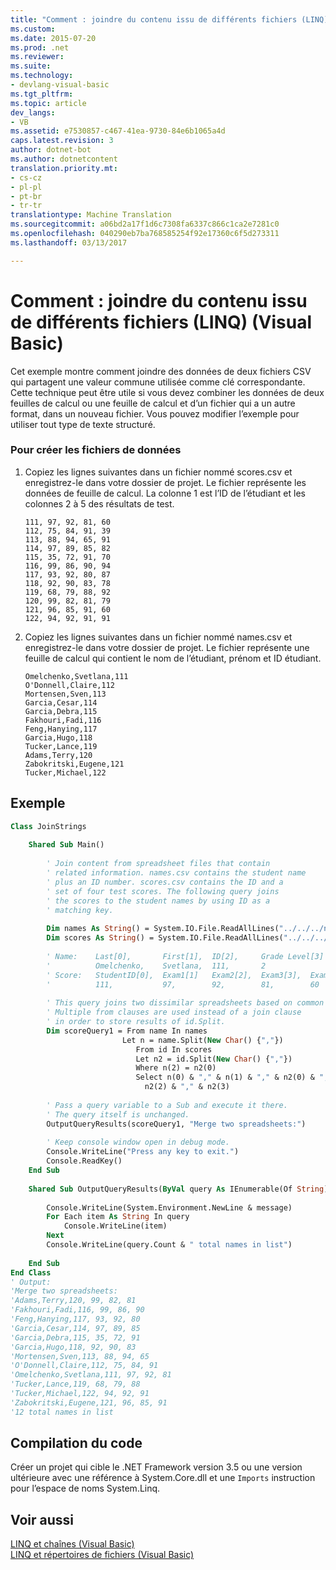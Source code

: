```yaml
---
title: "Comment : joindre du contenu issu de différents fichiers (LINQ) (Visual Basic) | Documents Microsoft"
ms.custom: 
ms.date: 2015-07-20
ms.prod: .net
ms.reviewer: 
ms.suite: 
ms.technology:
- devlang-visual-basic
ms.tgt_pltfrm: 
ms.topic: article
dev_langs:
- VB
ms.assetid: e7530857-c467-41ea-9730-84e6b1065a4d
caps.latest.revision: 3
author: dotnet-bot
ms.author: dotnetcontent
translation.priority.mt:
- cs-cz
- pl-pl
- pt-br
- tr-tr
translationtype: Machine Translation
ms.sourcegitcommit: a06bd2a17f1d6c7308fa6337c866c1ca2e7281c0
ms.openlocfilehash: 040290eb7ba768585254f92e17360c6f5d273311
ms.lasthandoff: 03/13/2017

---
```

# <a name="how-to-join-content-from-dissimilar-files-linq-visual-basic"></a>Comment : joindre du contenu issu de différents fichiers (LINQ) (Visual Basic)
Cet exemple montre comment joindre des données de deux fichiers CSV qui partagent une valeur commune utilisée comme clé correspondante. Cette technique peut être utile si vous devez combiner les données de deux feuilles de calcul ou une feuille de calcul et d’un fichier qui a un autre format, dans un nouveau fichier. Vous pouvez modifier l’exemple pour utiliser tout type de texte structuré.  
  
### <a name="to-create-the-data-files"></a>Pour créer les fichiers de données  
  
1.  Copiez les lignes suivantes dans un fichier nommé scores.csv et enregistrez-le dans votre dossier de projet. Le fichier représente les données de feuille de calcul. La colonne 1 est l’ID de l’étudiant et les colonnes 2 à 5 des résultats de test.  
  
    ```  
    111, 97, 92, 81, 60  
    112, 75, 84, 91, 39  
    113, 88, 94, 65, 91  
    114, 97, 89, 85, 82  
    115, 35, 72, 91, 70  
    116, 99, 86, 90, 94  
    117, 93, 92, 80, 87  
    118, 92, 90, 83, 78  
    119, 68, 79, 88, 92  
    120, 99, 82, 81, 79  
    121, 96, 85, 91, 60  
    122, 94, 92, 91, 91  
    ```  
  
2.  Copiez les lignes suivantes dans un fichier nommé names.csv et enregistrez-le dans votre dossier de projet. Le fichier représente une feuille de calcul qui contient le nom de l’étudiant, prénom et ID étudiant.  
  
    ```  
    Omelchenko,Svetlana,111  
    O'Donnell,Claire,112  
    Mortensen,Sven,113  
    Garcia,Cesar,114  
    Garcia,Debra,115  
    Fakhouri,Fadi,116  
    Feng,Hanying,117  
    Garcia,Hugo,118  
    Tucker,Lance,119  
    Adams,Terry,120  
    Zabokritski,Eugene,121  
    Tucker,Michael,122  
    ```  
  
## <a name="example"></a>Exemple  
  
```vb  
Class JoinStrings  
  
    Shared Sub Main()  
  
        ' Join content from spreadsheet files that contain  
        ' related information. names.csv contains the student name  
        ' plus an ID number. scores.csv contains the ID and a   
        ' set of four test scores. The following query joins  
        ' the scores to the student names by using ID as a  
        ' matching key.  
  
        Dim names As String() = System.IO.File.ReadAllLines("../../../names.csv")  
        Dim scores As String() = System.IO.File.ReadAllLines("../../../scores.csv")  
  
        ' Name:    Last[0],       First[1],  ID[2],     Grade Level[3]  
        '          Omelchenko,    Svetlana,  111,       2  
        ' Score:   StudentID[0],  Exam1[1]   Exam2[2],  Exam3[3],  Exam4[4]  
        '          111,           97,        92,        81,        60  
  
        ' This query joins two dissimilar spreadsheets based on common ID value.  
        ' Multiple from clauses are used instead of a join clause  
        ' in order to store results of id.Split.  
        Dim scoreQuery1 = From name In names   
                         Let n = name.Split(New Char() {","})   
                            From id In scores   
                            Let n2 = id.Split(New Char() {","})   
                            Where n(2) = n2(0)   
                            Select n(0) & "," & n(1) & "," & n2(0) & "," & n2(1) & "," &  
                              n2(2) & "," & n2(3)  
  
        ' Pass a query variable to a Sub and execute it there.  
        ' The query itself is unchanged.  
        OutputQueryResults(scoreQuery1, "Merge two spreadsheets:")  
  
        ' Keep console window open in debug mode.  
        Console.WriteLine("Press any key to exit.")  
        Console.ReadKey()  
    End Sub  
  
    Shared Sub OutputQueryResults(ByVal query As IEnumerable(Of String), ByVal message As String)  
  
        Console.WriteLine(System.Environment.NewLine & message)  
        For Each item As String In query  
            Console.WriteLine(item)  
        Next  
        Console.WriteLine(query.Count & " total names in list")  
  
    End Sub  
End Class  
' Output:  
'Merge two spreadsheets:  
'Adams,Terry,120, 99, 82, 81  
'Fakhouri,Fadi,116, 99, 86, 90  
'Feng,Hanying,117, 93, 92, 80  
'Garcia,Cesar,114, 97, 89, 85  
'Garcia,Debra,115, 35, 72, 91  
'Garcia,Hugo,118, 92, 90, 83  
'Mortensen,Sven,113, 88, 94, 65  
'O'Donnell,Claire,112, 75, 84, 91  
'Omelchenko,Svetlana,111, 97, 92, 81  
'Tucker,Lance,119, 68, 79, 88  
'Tucker,Michael,122, 94, 92, 91  
'Zabokritski,Eugene,121, 96, 85, 91  
'12 total names in list  
```  
  
## <a name="compiling-the-code"></a>Compilation du code  
 Créer un projet qui cible le .NET Framework version 3.5 ou une version ultérieure avec une référence à System.Core.dll et une `Imports` instruction pour l’espace de noms System.Linq.  
  
## <a name="see-also"></a>Voir aussi  
 [LINQ et chaînes (Visual Basic)](../../../../visual-basic/programming-guide/concepts/linq/linq-and-strings.md)   
 [LINQ et répertoires de fichiers (Visual Basic)](../../../../visual-basic/programming-guide/concepts/linq/linq-and-file-directories.md)
